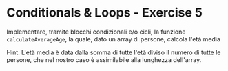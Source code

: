 # Conditionals & Loops - Exercise 5

Implementare, tramite blocchi condizionali e/o cicli, la funzione `calculateAverageAge`, la quale, dato un array di persone, calcola l'età media

Hint: L'età media è data dalla somma di tutte l'età diviso il numero di tutte le persone, che nel nostro caso è assimilabile alla lunghezza dell'array.